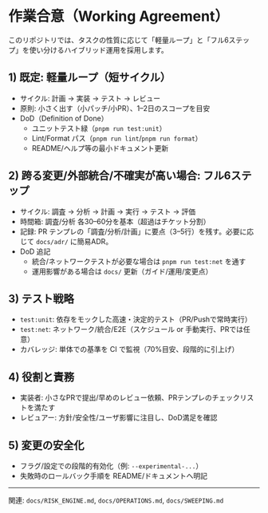 # 作業合意（Working Agreement）

このリポジトリでは、タスクの性質に応じて「軽量ループ」と「フル6ステップ」を使い分けるハイブリッド運用を採用します。

## 1) 既定: 軽量ループ（短サイクル）
- サイクル: 計画 → 実装 → テスト → レビュー
- 原則: 小さく出す（小パッチ/小PR）、1–2日のスコープを目安
- DoD（Definition of Done）
  - ユニットテスト緑（`pnpm run test:unit`）
  - Lint/Format パス（`pnpm run lint`/`pnpm run format`）
  - README/ヘルプ等の最小ドキュメント更新

## 2) 跨る変更/外部統合/不確実が高い場合: フル6ステップ
- サイクル: 調査 → 分析 → 計画 → 実行 → テスト → 評価
- 時間箱: 調査/分析 各30–60分を基本（超過はチケット分割）
- 記録: PR テンプレの「調査/分析/計画」に要点（3–5行）を残す。必要に応じて `docs/adr/` に簡易ADR。
- DoD 追記
  - 統合/ネットワークテストが必要な場合は `pnpm run test:net` を通す
  - 運用影響がある場合は `docs/` 更新（ガイド/運用/変更点）

## 3) テスト戦略
- `test:unit`: 依存をモックした高速・決定的テスト（PR/Pushで常時実行）
- `test:net`: ネットワーク/統合/E2E（スケジュール or 手動実行、PRでは任意）
- カバレッジ: 単体での基準を CI で監視（70%目安、段階的に引上げ）

## 4) 役割と責務
- 実装者: 小さなPRで提出/早めのレビュー依頼、PRテンプレのチェックリストを満たす
- レビュアー: 方針/安全性/ユーザ影響に注目し、DoD満足を確認

## 5) 変更の安全化
- フラグ/設定での段階的有効化（例: `--experimental-...`）
- 失敗時のロールバック手順を README/ドキュメントへ明記

---
関連: `docs/RISK_ENGINE.md`, `docs/OPERATIONS.md`, `docs/SWEEPING.md`

